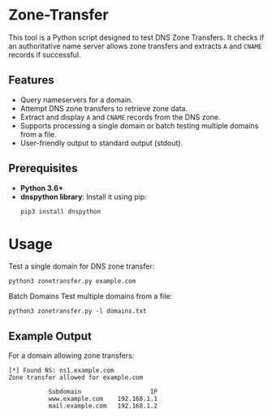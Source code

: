 # Zone-Transfer
This tool is a Python script designed to test DNS Zone Transfers. It checks if an authoritative name server allows zone transfers and extracts `A` and `CNAME` records if successful.

## Features

- Query nameservers for a domain.
- Attempt DNS zone transfers to retrieve zone data.
- Extract and display `A` and `CNAME` records from the DNS zone.
- Supports processing a single domain or batch testing multiple domains from a file.
- User-friendly output to standard output (stdout).

## Prerequisites

- **Python 3.6+**
- **dnspython library**:
  Install it using pip:
  ```bash
  pip3 install dnspython

# Usage

Test a single domain for DNS zone transfer:
```
python3 zonetransfer.py example.com
```
Batch Domains
Test multiple domains from a file:

```
python3 zonetransfer.py -l domains.txt
```

## Example Output
For a domain allowing zone transfers:
```
[*] Found NS: ns1.example.com
Zone transfer allowed for example.com

           Subdomain                   IP
           www.example.com    192.168.1.1
           mail.example.com   192.168.1.2
```
